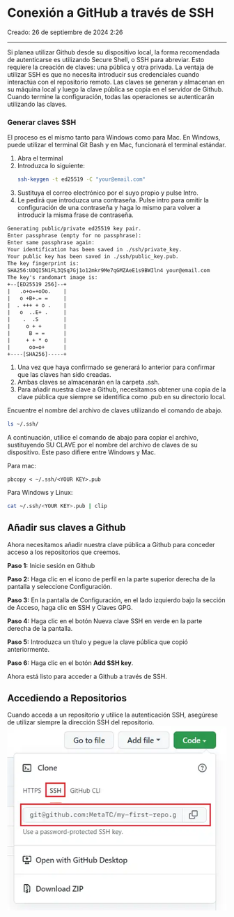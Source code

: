 # Conexión a GitHub a través de SSH

Creado: 26 de septiembre de 2024 2:26

---

Si planea utilizar Github desde su dispositivo local, la forma recomendada de autenticarse es utilizando Secure Shell, o SSH para abreviar. Esto requiere la creación de claves: una pública y otra privada. La ventaja de utilizar SSH es que no necesita introducir sus credenciales cuando interactúa con el repositorio remoto. Las claves se generan y almacenan en su máquina local y luego la clave pública se copia en el servidor de Github. Cuando termine la configuración, todas las operaciones se autenticarán utilizando las claves.

### Generar claves SSH

El proceso es el mismo tanto para Windows como para Mac. En Windows, puede utilizar el terminal Git Bash y en Mac, funcionará el terminal estándar.

1. Abra el terminal
2. Introduzca lo siguiente:
	```bash 
	ssh-keygen -t ed25519 -C "your@email.com"
	```
3. Sustituya el correo electrónico por el suyo propio y pulse Intro.
4. Le pedirá que introduzca una contraseña. Pulse intro para omitir la configuración de una contraseña y haga lo mismo para volver a introducir la misma frase de contraseña.

```
Generating public/private ed25519 key pair.
Enter passphrase (empty for no passphrase): 
Enter same passphrase again: 
Your identification has been saved in ./ssh/private_key.
Your public key has been saved in ./ssh/public_key.pub.
The key fingerprint is:
SHA256:UDQI5N1FL3QSq7Gj1o12mkr9Me7qGMZAeE1s9BWIln4 your@email.com
The key's randomart image is:
+--[ED25519 256]--+
|   .o+o=+oOo.    |
|   o +B+.= =     |
|  . +++ + o .    |
|   o  ..E+ .     |
|    .  .S        |
|     o + +       |
|      B = =      |
|     + + * o     |
|      oo=o+      |
+----[SHA256]-----+
```

1. Una vez que haya confirmado se generará lo anterior para confirmar que las claves han sido creadas.
2. Ambas claves se almacenarán en la carpeta .ssh.
3. Para añadir nuestra clave a Github, necesitamos obtener una copia de la clave pública que siempre se identifica como .pub en su directorio local.

Encuentre el nombre del archivo de claves utilizando el comando de abajo.
```bash
ls ~/.ssh/
```
A continuación, utilice el comando de abajo para copiar el archivo, sustituyendo SU CLAVE por el nombre del archivo de claves de su dispositivo. Este paso difiere entre Windows y Mac.

Para mac:
```
pbcopy < ~/.ssh/<YOUR KEY>.pub
```
Para Windows y Linux:
```bash
cat ~/.ssh/<YOUR KEY>.pub | clip
```

## Añadir sus claves a Github

Ahora necesitamos añadir nuestra clave pública a Github para conceder acceso a los repositorios que creemos.

**Paso 1:** Inicie sesión en Github

**Paso 2:** Haga clic en el icono de perfil en la parte superior derecha de la pantalla y seleccione Configuración.

**Paso 3:** En la pantalla de Configuración, en el lado izquierdo bajo la sección de Acceso, haga clic en SSH y Claves GPG.

**Paso 4:** Haga clic en el botón Nueva clave SSH en verde en la parte derecha de la pantalla.

**Paso 5:** Introduzca un título y pegue la clave pública que copió anteriormente.

**Paso 6:** Haga clic en el botón **Add SSH key**.

Ahora está listo para acceder a Github a través de SSH.

## Accediendo a Repositorios

Cuando acceda a un repositorio y utilice la autenticación SSH, asegúrese de utilizar siempre la dirección SSH del repositorio.
![Accediendo a Repositorios](img/github-ssh-conexion.webp)